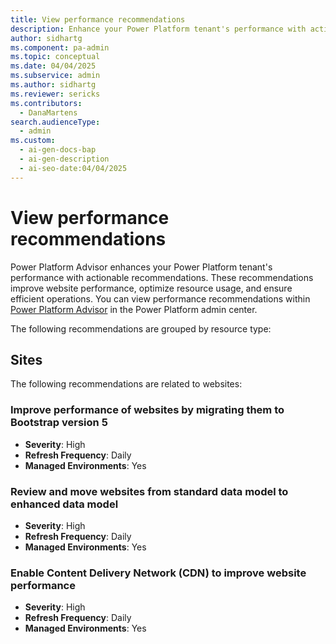 ```yaml
---
title: View performance recommendations
description: Enhance your Power Platform tenant's performance with actionable recommendations from Power Platform Advisor.
author: sidhartg
ms.component: pa-admin
ms.topic: conceptual
ms.date: 04/04/2025
ms.subservice: admin
ms.author: sidhartg
ms.reviewer: sericks
ms.contributors:
  - DanaMartens
search.audienceType:
  - admin
ms.custom:
  - ai-gen-docs-bap
  - ai-gen-description
  - ai-seo-date:04/04/2025
---
```


# View performance recommendations

Power Platform Advisor enhances your Power Platform tenant's performance with actionable recommendations. These recommendations improve website performance, optimize resource usage, and ensure efficient operations. You can view performance recommendations within [Power Platform Advisor](power-platform-advisor.md) in the Power Platform admin center.

The following recommendations are grouped by resource type:

## Sites

The following recommendations are related to websites:

### Improve performance of websites by migrating them to Bootstrap version 5

- **Severity**: High
- **Refresh Frequency**: Daily
- **Managed Environments**: Yes

### Review and move websites from standard data model to enhanced data model

- **Severity**: High
- **Refresh Frequency**: Daily
- **Managed Environments**: Yes

### Enable Content Delivery Network (CDN) to improve website performance

- **Severity**: High
- **Refresh Frequency**: Daily
- **Managed Environments**: Yes
